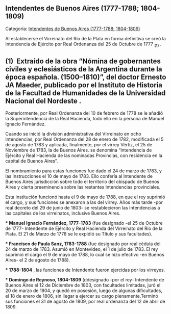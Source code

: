 ## Intendentes de Buenos Aires (1777-1788; 1804-1809)

Categoría: [Intendentes de Buenos Aires (1777-1788; 1804-1809)](http://descubrircorrientes.com.ar/2012/index.php/1063-cronologias/cronologias-del-periodo-colonial/intendentes-coloniales/intendentes-de-buenos-aires-1777-1788-1804-1809)

Al establecerse el Virreinato del Río de la Plata en forma definitiva se creó la Intendencia de Ejército por Real Ordenanza del 25 de Octubre de 1777 <sub><strong><span><span>(1)</span></span></strong></sub> .

## **(1)**  Extraído de la obra “Nómina de gobernantes civiles y eclesiásticos de la Argentina durante la época española. (1500–1810)”, del doctor Ernesto JA Maeder, publicado por el Instituto de Historia de la Facultad de Humanidades de la Universidad Nacional del Nordeste .

Posteriormente, por Real Ordenanza del 10 de febrero de 1778 se le añadió la Superintendencia de la Real Hacienda, todo ello en la persona de Manuel Ignacio Fernández.

Cuando se inició la división administrativa del Virreinato en ocho Intendencias, por Real Ordenanza del 28 de enero de 1782, modificada el 5 de agosto de 1783 y aplicada, finalmente, por el virrey Vértiz, el 25 de Noviembre de 1783, la de Buenos Aires. se denomina “Intendencia de Ejército y Real Hacienda de las nominadas Provincias, con residencia en la capital de Buenos Aires”.

El nombramiento para estas funciones fue dado el 24 de marzo de 1783, y las Instrucciones el 10 de mayo de 1783. Ello confería al Intendente de Buenos Aires jurisdicción sobre todo el territorio del obispado de Buenos Aires y cierta preeminencia sobre las restantes Intendencias provinciales.

Esta institución funcionó hasta el 9 de mayo de 1788, en que el rey suprimió el cargo, y sus funciones se anexaron a las del virrey. Años más tarde -por real decreto del 29 de junio de 1803- se restablecieron las Intendencias a las capitales de los virreinatos, inclusive Buenos Aires.

**\* Manuel Ignacio Fernández, 1777-1783** (fue designado -el 25 de Octubre de 1777- Intendente de Ejército y Real Hacienda del Virreinato del Río de la Plata. El 21 de Marzo de 1778 se le expidió su Título y sus facultades).  

**\* Francisco de Paula Sanz, 1783-1788** (fue designado por real cédula del 24 de marzo de 1783. Asumió en Montevideo, el 1 de julio de 1783. El rey suprimió el cargo el 9 de mayo de 1788, lo cual se hizo efectivo -en Buenos Aires- el 2 de agosto de 1788).  

**\* 1788-1804** , las funciones de Intendente fueron ejercidas por los virreyes.  

**\* Domingo de Reynoso, 1804-1809** (ddesignado -por el rey- Intendente de Buenos Aires el 12 de Diciembre de 1803, con facultades limitadas, juró el 20 de marzo de 1804, y quedó en posesión, luego de algunas dificultades, el 18 de enero de 1806, sin llegar a ejercer su cargo plenamente.Terminó sus funciones el 31 de agosto de 1809, por real ordenanza del 12 de abril de 1809.